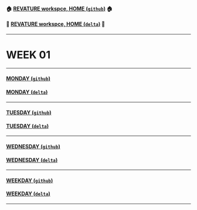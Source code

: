 #### :house: [REVATURE workspce, HOME (`github`)](https://github.com/joedonline/REVATURE__workspace)  :house:
#### :house_with_garden: [REVATURE workspce, HOME (`delta`)](https://github.com/deltachannel/REVATURE__workspace) :house_with_garden:
---
# WEEK 01

---
#### [MONDAY (`github`)](https://github.com/joedonline/REVATURE__workspace/tree/master/WEEK__01/__01_MONDAY)
#### [MONDAY (`delta`)](https://github.com/deltachannel/REVATURE__workspace/tree/master/WEEK__01/__01_MONDAY)

---
#### [TUESDAY (`github`)](https://github.com/joedonline/REVATURE__workspace/tree/master/WEEK__01/__02_TUESDAY)
#### [TUESDAY (`delta`)](https://github.com/deltachannel/REVATURE__workspace/tree/master/WEEK__01/__01_TUESDAY)

---
#### [WEDNESDAY (`github`)](https://github.com/joedonline/REVATURE__workspace/tree/master/WEEK__01/__nn_WEEKDAY)
#### [WEDNESDAY (`delta`)](https://github.com/deltachannel/REVATURE__workspace/tree/master/WEEK__01/__nn_WEDNESDAY)

---
#### [WEEKDAY (`github`)](https://github.com/joedonline/REVATURE__workspace/tree/master/WEEK__01/__nn_WEEKDAY)
#### [WEEKDAY (`delta`)](https://github.com/deltachannel/REVATURE__workspace/tree/master/WEEK__01/__nn_WEEKDAY)

---
